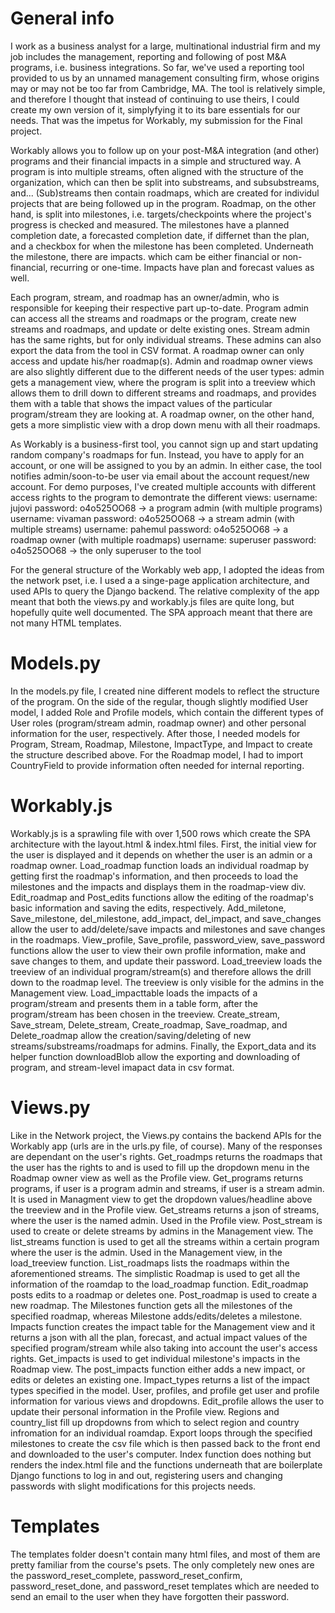 # General info
I work as a business analyst for a large, multinational industrial firm and my job includes the management, reporting and following of post M&A programs, i.e. business integrations. So far, we've used a reporting tool provided to us by an unnamed management consulting firm, whose origins may or may not be too far from Cambridge, MA. The tool is relatively simple, and therefore I thought that instead of continuing to use theirs, I could create my own version of it, simplyfying it to its bare essentials for our needs. That was the impetus for Workably, my submission for the Final project.

Workably allows you to follow up on your post-M&A integration (and other) programs and their financial impacts in a simple and structured way. A program is into multiple streams, often aligned with the structure of the organization, which can then be split into substreams, and subsubstreams, and... (Sub)streams then contain roadmaps, which are created for individul projects that are being followed up in the program. Roadmap, on the other hand, is split into milestones, i.e. targets/checkpoints where the project's progress is checked and measured. The milestones have a planned completion date, a forecasted completion date, if differnet than the plan, and a checkbox for when the milestone has been completed. Underneath the milestone, there are impacts. which cam be either financial or non-financial, recurring or one-time. Impacts have plan and forecast values as well.

Each program, stream, and roadmap has an owner/admin, who is responsible for keeping their respective part up-to-date. Program admin can access all the streams and roadmaps or the program, create new streams and roadmaps, and update or delte existing ones. Stream admin has the same rights, but for only individual streams. These admins can also export the data from the tool in CSV format. A roadmap owner can only access and update his/her roadmap(s). Admin and roadmap owner views are also slightly different due to the different needs of the user types: admin gets a management view, where the program is split into a treeview which allows them to drill down to different streams and roadmaps, and provides them with a table that shows the impact values of the particular program/stream they are looking at. A roadmap owner, on the other hand, gets a more simplistic view with a drop down menu with all their roadmaps.

As Workably is a business-first tool, you cannot sign up and start updating random company's roadmaps for fun. Instead, you have to apply for an account, or one will be assigned to you by an admin. In either case, the tool notifies admin/soon-to-be user via email about the account request/new account. For demo purposes, I've created multiple accounts with different access rights to the program to demontrate the different views: username: jujovi password: o4o525OO68 -> a program admin (with multiple programs) username: vivaman password: o4o525OO68 -> a stream admin (with multiple streams) username: pahemul password: o4o525OO68 -> a roadmap owner (with multiple roadmaps) username: superuser password: o4o525OO68 -> the only superuser to the tool

For the general structure of the Workably web app, I adopted the ideas from the network pset, i.e. I used a a singe-page application architecture, and used APIs to query the Django backend. The relative complexity of the app meant that both the views.py and workably.js files are quite long, but hopefully quite well documented. The SPA approach meant that there are not many HTML templates.

# Models.py
In the models.py file, I created nine different models to reflect the structure of the program. On the side of the regular, though slightly modified User model, I added Role and Profile models, which contain the different types of User roles (program/stream admin, roadmap owner) and other personal information for the user, respectively. After those, I needed models for Program, Stream, Roadmap, Milestone, ImpactType, and Impact to create the structure described above. For the Roadmap model, I had to import CountryField to provide information often needed for internal reporting.

# Workably.js
Workably.js is a sprawling file with over 1,500 rows which create the SPA architecture with the layout.html & index.html files. First, the initial view for the user is displayed and it depends on whether the user is an admin or a roadmap owner. Load_roadmap function loads an individual roadmap by getting first the roadmap's information, and then proceeds to load the milestones and the impacts and displays them in the roadmap-view div. Edit_roadmap and Post_edits functions allow the editing of the roadmap's basic information and saving the edits, respectively. Add_miletone, Save_milestone, del_milestone, add_impact, del_impact, and save_changes allow the user to add/delete/save impacts and milestones and save changes in the roadmaps. View_profile, Save_profile, password_view, save_password functions allow the user to view their own profile information, make and save changes to them, and update their password. Load_treeview loads the treeview of an individual program/stream(s) and therefore allows the drill down to the roadmap level. The treeview is only visible for the admins in the Management view. Load_impacttable loads the impacts of a program/stream and presents them in a table form, after the program/stream has been chosen in the treeview. Create_stream, Save_stream, Delete_stream, Create_roadmap, Save_roadmap, and Delete_roadmap allow the creation/saving/deleting of new streams/substreams/roadmaps for admins. Finally, the Export_data and its helper function downloadBlob allow the exporting and downloading of program, and stream-level imapact data in csv format.

# Views.py
Like in the Network project, the Views.py contains the backend APIs for the Workably app (urls are in the urls.py file, of course). Many of the responses are dependant on the user's rights. Get_roadmps returns the roadmaps that the user has the rights to and is used to fill up the dropdown menu in the Roadmap owner view as well as the Profile view. Get_programs returns programs, if user is a program admin and streams, if user is a stream admin. It is used in Managment view to get the dropdown values/headline above the treeview and in the Profile view. Get_streams returns a json of streams, where the user is the named admin. Used in the Profile view. Post_stream is used to create or delete streams by admins in the Management view. The list_streams function is used to get all the streams within a certain program where the user is the admin. Used in the Management view, in the load_treeview function. List_roadmaps lists the roadmaps within the aforementioned streams. The simplistic Roadmap is used to get all the information of the roamdap to the load_roadmap function. Edit_roadmap posts edits to a roadmap or deletes one. Post_roadmap is used to create a new roadmap. The Milestones function gets all the milestones of the specified roadmap, whereas Milestone adds/edits/deletes a milestone. Impacts function creates the impact table for the Management view and it returns a json with all the plan, forecast, and actual impact values of the specified program/stream while also taking into account the user's access rights. Get_impacts is used to get individual milestone's impacts in the Roadmap view. The post_impacts function either adds a new impact, or edits or deletes an existing one. Impact_types returns a list of the impact types specified in the model. User, profiles, and profile get user and profile information for various views and dropdowns. Edit_profile allows the user to update their personal information in the Profile view. Regions and country_list fill up dropdowns from which to select region and country infromation for an individual roamdap. Export loops through the specified milestones to create the csv file which is then passed back to the front end and downloaded to the user's computer. Index function does nothing but renders the index.html file and the functions underneath that are boilerplate Django functions to log in and out, registering users and changing passwords with slight modifications for this projects needs.

# Templates
The templates folder doesn't contain many html files, and most of them are pretty familiar from the course's psets. The only completely new ones are the password_reset_complete, password_reset_confirm, password_reset_done, and password_reset templates which are needed to send an email to the user when they have forgotten their password.

